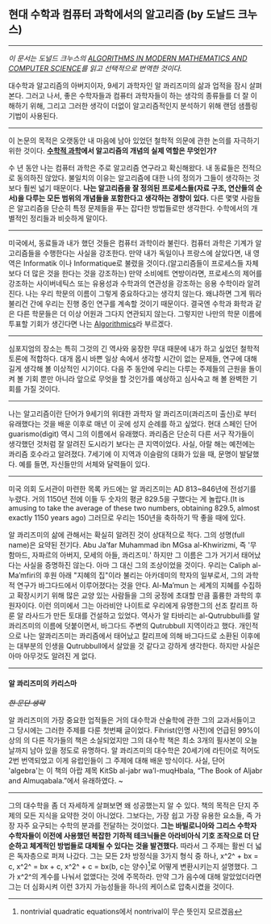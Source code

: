 ## 현대 수학과 컴퓨터 과학에서의 알고리즘 (by 도날드 크누스)
- - -

*이 문서는 도널드 크누스의 [ALGORITHMS IN MODERN MATHEMATICS AND COMPUTER SCIENCE](http://i.stanford.edu/pub/cstr/reports/cs/tr/80/786/CS-TR-80-786.pdf)를 읽고 선택적으로 번역한 것이다.*

대수학과 알고리즘의 아버지이자, 9세기 과학자인 알 콰리즈미의 삶과 업적을 잠시 살펴본다. 그러고 나서, 좋은 수학자들과 컴퓨터 과학자들이 하는 생각의 종류들를 더 잘 이해하기 위해, 그리고 그러한 생각이 더없이 알고리즘적인지 분석하기 위해 랜덤 샘플링 기법이 사용된다.

---

이 논문의 목적은 오랫동안 내 마음에 남아 있었던 철학적 의문에 관한 논의를 자극하기 위한 것이다. **[수학적 과학](https://en.wikipedia.org/wiki/Mathematical_sciences)에서 알고리즘의 개념의 실제 역할은 무엇인가?**

수 년 동안 나는 컴퓨터 과학은 주로 알고리즘 연구라고 확신해왔다. 내 동료들은 전적으로 동의하진 않았다. 불일치의 이유는 알고리즘에 대한 나의 정의가 그들이 생각하는 것보다 훨씬 넓기 때문이다. **나는 알고리즘을 잘 정의된 프로세스들(자료 구조, 연산들의 순서)을 다루는 모든 범위의 개념들을 포함한다고 생각하는 경향이 있다.** 다른 몇몇 사람들은 알고리즘을 단순히 특정 문제들을 푸는 잡다한 방법들로만 생각한다. 수학에서의 개별적인 정리들과 비슷하게 말이다.
_ _ _

미국에서, 동료들과 내가 했던 것들은 컴퓨터 과학이라 불린다. 컴퓨터 과학은 기계가 알고리즘들을 수행한다는 사실을 강조한다. 만약 내가 독일이나 프랑스에 살았다면, 내 영역은 Informatik 이나 Informatique로 불렸을 것이다.(알고리즘들이 프로세스들 자체보다 더 많은 것을 한다는 것을 강조하는) 만약 소비에트 연방이라면, 프로세스의 제어를 강조하는 사이버네틱스 또는  유용성과 수학과의 연관성을 강조하는 응용 수학이라 알려진다. 나는 우리 학문의 이름이 그렇게 중요하다고는 생각치 않는다. 왜냐하면 그게 뭐라 불리건 간에 우리는 진행 중인 연구를 계속할 것이기 때문이다. 결국엔 수학과 화학과 같은 다른 학문들은 더 이상 어원과 그다지 연관되지 않는다. 그렇지만 나만의 학문 이름에 투표할 기회가 생긴다면 나는 [Algorithmics](https://en.wikipedia.org/wiki/Algorithmics)라 부르겠다.
_ _ _

심포지엄의 장소는 특히 그것의 긴 역사와 웅장한 무대 때문에 내가 하고 싶었던 철학적 토론에 적합하다. 대개 몹시 바쁜 일상 속에서 생각할 시간이 없는 문제들, 연구에 대해 길게 생각해 볼 이상적인 시기이다. 다음 주 동안에 우리는 다루는 주제들의 근원을 돌이켜 볼 기회 뿐만 아니라 앞으로 무엇을 할 것인가를 예상하고 심사숙고 해 볼 완벽한 기회를 가질 것이다.
_ _ _

나는 알고리즘이란 단어가 9세기의 위대한 과학자 알 콰리즈미(콰리즈미 출신)로 부터 유래했다는 것을 배운 이후로 매년 이 곳에 성지 순례를 하고 싶었다. 현대 스페인 단어 guarismo(digit) 역시 그의 이름에서 유래했다. 콰리즘은 단순히 다른 서구 작가들이 생각했던 것처럼 잘 알려진 도시라기 보다는 큰 지역이었다. 사실, 아랄 해는 예전에는 콰리즘 호수라고 알려졌다. 7세기에 이 지역과 이슬람의 대화가 있을 때, 문명이 발달했다. 예를 들면, 자신들만의 서체와 달력들이 있다.
_ _ _

미국 의회 도서관이 마련한 목록 카드에는 알 콰리즈미는 AD 813~846년에 전성기를 누렸다. 거의 1150년 전에 이들 두 숫자의 평균 829.5을 구했다는 게 놀랍다.(It is amusing to take the average of
these two numbers, obtaining 829.5, almost exactly 1150 years ago) 그러므로 우리는 150년을 축하하기 딱 좋을 때에 있다.

알 콰리즈미의 삶에 관해서는 확실히 알려진 것이 상대적으로 적다. 그의 성명(full name)은 요약된 전기다. Abu Ja’far Muhammad ibn MGsa
al-Khwirizmi, 즉 '무함마드, 자파르의 아버지, 모세의 아들, 콰리즈미.' 하지만 그 이름은 그가 거기서 태어났다는 사실을 증명하진 않는다. 아마 그 대신 그의 조상이었을 것이다. 우리는 Caliph al-Ma’mfiri의 후원 아래 "지혜의 집"이라 불리는 아카데미의 학자의 일부로서, 그의 과학적 연구가 바그다드에서 이루어졌다는 것을 안다. Al-Ma’mun 는 세계의 지혜를 수집하고 확장시키기 위해 많은 교양 있는 사람들을 그의 궁정에 초대할 만큼 훌륭한 과학의 후원자이다. 이런 의미에서 그는 아라비안 나이트로 우리에게 유명한그의 선조 칼리프 하룬 알 라사드가 만든 토대를 건설하고 있었다. 역사가 알 타바리는 al-Qutrubbulli를 알 콰리즈미의 이름에 덧붙이면서, 바그다드 주변의 Qutrubbull 지역이라고 했다. 개인적으로 나는 알콰리즈미는 콰리즘에서 태어났고 칼리프에 의해 바그다드로 소환된 이후에는 대부분의 인생을 Qutrubbull에서 살았을 것 같다고 강하게 생각한다. 하지만 사실은 아마 아무것도 알려진 게 없다.


- - -

####  알 콰리즈미의 카리스마

~~*한 문단 생략*~~

알 콰리즈미의 가장 중요한 업적들은 거의 대수학과 산술학에 관한 그의 교과서들이고 그 당시에는 그러한 주제를 다룬 첫번째 글이었다. Fihrist(인명 사전)에 언급된 99%이상의 의 다른 작가들의 책은 소실되었지만 그의 대수학 책은 최소 3개의 필사본이 오늘날까지 남아 있을 정도로 유명하다. 알 콰리즈미의 대수학은 20세기에 라틴어로 적어도 2번 번역되었고 이게 유럽인들이 그 주제에 대해 배운 방식이다. 사실, 단어 'algebra'는 이 책의 아랍 제목 KitSb al-jabr wa’I-muqHbala, “The Book of Aljabr and Almuqabala.”에서 유래하였다.
~

_ _ _

그의 대수학을 좀 더 자세하게 살펴보면 왜 성공했는지 알 수 있다. 책의 목적은 단지 주제의 모든 지식을 요약한 것이 아니었다. 그보다는, 가장 쉽고 가장 유용한 요소들, 즉 가장 자주 요구되는 수학의 분과를 전달하는 것이었다. **그는 바빌로니아와 그리스 수학자 수학자들이 이전에 사용했던 복잡한 기하적 테크닉들은 아라비아식 기호 조작으로 더 단순하고 체계적인 방법들로 대체될 수 있다는 것을 발견했다.** 따라서 그 주제는 활씬 더 넓은 독자층으로 퍼져 나갔다. 그는 모든 2차 방정식을 3가지 형식 중 하나, x^2^ + bx = c, x^2^ = bx + c, x^2^ + c = bx(b, c는 양수)[^1]로 어떻게 변환시키는지 설명했다. 그가 x^2^의 계수를 나눠서 없앴다는 것에 주목하라. 만약 그가 음수에 대해 알았었더라면 그는 더 심화시켜 이런 3가지 가능성들을 하나의 케이스로 압축시켰을 것이다.


[^1]:nontrivial quadratic equations에서 nontrival이 무슨 뜻인지 모르겠음
